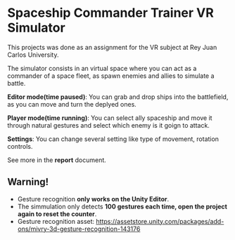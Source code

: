 # Spaceship Commander Trainer VR Simulator

This projects was done as an assignment for the VR subject at Rey Juan Carlos University.

The simulator consists in an virtual space where you can act as a commander of a space fleet, as spawn enemies and allies to simulate a battle.

**Editor mode(time paused)**:
You can grab and drop ships into the battlefield, as you can move and turn the deplyed ones.

**Player mode(time running)**:
You can select ally spaceship and move it through natural gestures and select which enemy is it goign to attack.

**Settings**:
You can change several setting like type of movement, rotation controls.

See more in the **report** document.

## Warning!
- Gesture recognition **only works on the Unity Editor**.
- The simmulation only detects **100 gestures each time, open the project again to reset the counter**.
- Gesture recognition asset: https://assetstore.unity.com/packages/add-ons/mivry-3d-gesture-recognition-143176
